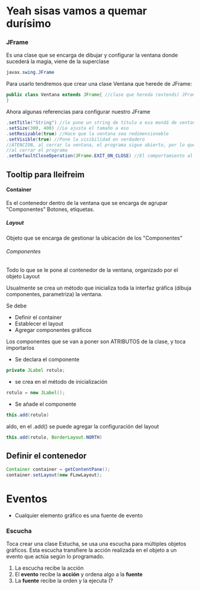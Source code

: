 # Yeah sisas vamos a quemar durísimo
### JFrame
Es una clase  que se encarga de dibujar y configurar la ventana donde sucederá la magia, viene de la superclase
```java
javax.swing.JFrame
```
Para usarlo tendremos que crear una clase Ventana que herede de JFrame:
```java
public class Ventana extends JFrame{ //clase que hereda (extends) JFrame
}
```
Ahora algunas referencias para configurar nuestro JFrame
```java
.setTitle("String") //le pone un string de título a esa mondá de ventana.
.setSize(300, 400) //Le ajusta el tamaño a eso
.setResizable(true) //Hace que la ventana sea redimensionable
.setVisible(true) //Pone la visibilidad en verdadero
//ATENCION, al cerrar la ventana, el programa sigue abierto, por lo que toca ordenar que se acabe el programa
//al cerrar el programa
.setDefaultCloseOperation(JFrame.EXIT_ON_CLOSE) //El comportamiento al cerrar la ventana
```

## Tooltip para lleifreim


#### Container
Es el contenedor dentro de la ventana que se encarga de agrupar "Componentes" Botones, etiquetas.

##### Layout
Objeto que se encarga de gestionar la ubicación de los "Componentes"

###### Componentes
Todo lo que se le pone al contenedor de la ventana, organizado por el objeto Layout


Usualmente se crea un método que inicializa toda la interfaz gráfica (dibuja componentes, parametriza) la ventana.

Se debe
- Definir el container
- Establecer el layout
- Agregar componentes gráficos


Los componentes que se van a poner son ATRIBUTOS de la clase, y toca importarlos


- Se declara el componente
```java
private JLabel rotulo;
```
- se crea en el método de inicialización
```java
rotulo = new JLabel();
```
- Se añade el componente 
```java
this.add(rotulo)
```
aldo, en el .add() se puede agregar la configuración del layout
```java
this.add(rotulo, BorderLayout.NORTH)
```

## Definir el contenedor
```java
Container container = getContentPane();
container.setLayout(new FLowLayout);
```

# Eventos

- Cualquier elemento gráfico es una fuente de evento 

### Escucha
Toca crear una clase Estucha, se usa una escucha para múltiples objetos gráficos.
Esta escucha transfiere la acción realizada en el objeto a un evento que actúa según lo programado.


1. La escucha recibe la acción
2. El **evento** recibe la **acción** y ordena algo a la **fuente**
3. La **fuente** recibe la orden y la ejecuta (?
